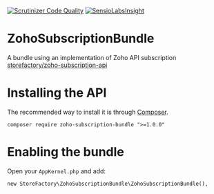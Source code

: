 [![Scrutinizer Code Quality](https://scrutinizer-ci.com/g/StoreFactory/ZohoSubscriptionBundle/badges/quality-score.png?b=master)](https://scrutinizer-ci.com/g/StoreFactory/ZohoSubscriptionBundle/?branch=master) [![SensioLabsInsight](https://insight.sensiolabs.com/projects/96cb85b2-340d-4e41-b675-f0122e603788/small.png)](https://insight.sensiolabs.com/projects/96cb85b2-340d-4e41-b675-f0122e603788)

# ZohoSubscriptionBundle
A bundle using an implementation of Zoho API subscription [storefactory/zoho-subscription-api](https://github.com/StoreFactory/zoho-subscription-api)

# Installing the API
The recommended way to install it is through [Composer](http://getcomposer.org/download/).

`composer require zoho-subscription-bundle ">=1.0.0"`

# Enabling the bundle 
Open your `AppKernel.php` and add: 

`new StoreFactory\ZohoSubscriptionBundle\ZohoSubscriptionBundle(),`
